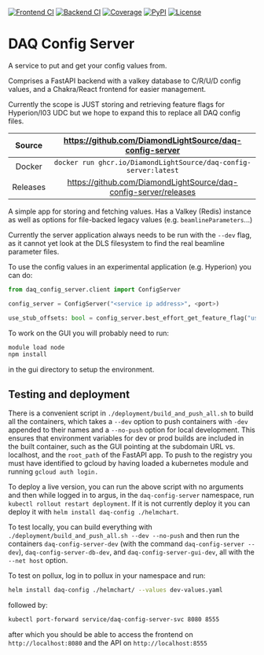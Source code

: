 [![Frontend CI](https://github.com/DiamondLightSource/daq-config-server/actions/workflows/gui_ci.yml/badge.svg)](https://github.com/DiamondLightSource/daq-config-server/actions/workflows/gui_ci.yml)
[![Backend CI](https://github.com/DiamondLightSource/daq-config-server/actions/workflows/backend_ci.yml/badge.svg)](https://github.com/DiamondLightSource/daq-config-server/actions/workflows/backend_ci.yml)
[![Coverage](https://codecov.io/gh/DiamondLightSource/daq-config-server/branch/main/graph/badge.svg)](https://codecov.io/gh/DiamondLightSource/daq-config-server)
[![PyPI](https://img.shields.io/pypi/v/daq-config-server.svg)](https://pypi.org/project/daq-config-server)
[![License](https://img.shields.io/badge/License-Apache%202.0-blue.svg)](https://opensource.org/licenses/Apache-2.0)

# DAQ Config Server

A service to put and get your config values from.

Comprises a FastAPI backend with a valkey database to C/R/U/D config values, and a Chakra/React frontend for easier management.

Currently the scope is JUST storing and retrieving feature flags for Hyperion/I03 UDC but we hope to expand this to replace all DAQ config files.

|  Source  |     <https://github.com/DiamondLightSource/daq-config-server>      |
| :------: | :----------------------------------------------------------------: |
|  Docker  |  `docker run ghcr.io/DiamondLightSource/daq-config-server:latest`  |
| Releases | <https://github.com/DiamondLightSource/daq-config-server/releases> |

A simple app for storing and fetching values. Has a Valkey (Redis) instance as well as options for file-backed legacy
values (e.g. `beamlineParameters`...)

Currently the server application always needs to be run with the `--dev` flag, as it cannot yet look at the DLS
filesystem to find the real beamline parameter files.

To use the config values in an experimental application (e.g. Hyperion) you can do:

```python
from daq_config_server.client import ConfigServer

config_server = ConfigServer("<service ip address>", <port>)

use_stub_offsets: bool = config_server.best_effort_get_feature_flag("use_stub_offsets")

```

To work on the GUI you will probably need to run:

```bash
module load node
npm install
```

in the gui directory to setup the environment.

## Testing and deployment

There is a convenient script in `./deployment/build_and_push_all.sh` to build all the containers, which takes
a `--dev` option to push containers with `-dev` appended to their names and a `--no-push` option for local
development. This ensures that environment variables for dev or prod builds are included in the built container,
such as the GUI pointing at the subdomain URL vs. localhost, and the `root_path` of the FastAPI app. To push to
the registry you must have identified to gcloud by having loaded a kubernetes module and running `gcloud auth login.`

To deploy a live version, you can run the above script with no arguments and then while logged in to
argus, in the `daq-config-server` namespace, run `kubectl rollout restart deployment`. If it is not
currently deploy it you can deploy it with `helm install daq-config ./helmchart`.

To test locally, you can build everything with `./deployment/build_and_push_all.sh --dev --no-push` and then
run the containers `daq-config-server-dev` (with the command `daq-config-server --dev`), `daq-config-server-db-dev`,
and `daq-config-server-gui-dev`, all with the `--net host` option.

To test on pollux, log in to pollux in your namespace and run:

```bash
helm install daq-config ./helmchart/ --values dev-values.yaml
```

followed by:

```bash
kubectl port-forward service/daq-config-server-svc 8080 8555
```

after which you should be able to access the frontend on `http://localhost:8080` and the API on `http://localhost:8555`
